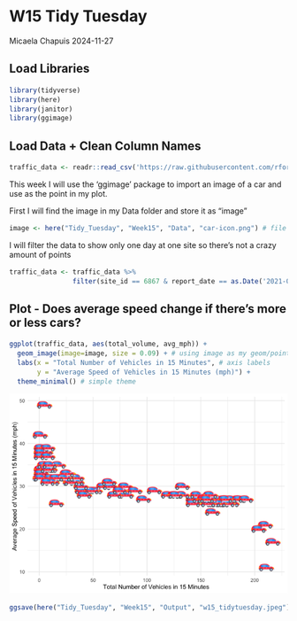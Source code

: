 W15 Tidy Tuesday
================
Micaela Chapuis
2024-11-27

## Load Libraries

``` r
library(tidyverse)
library(here)
library(janitor)
library(ggimage)
```

## Load Data + Clean Column Names

``` r
traffic_data <- readr::read_csv('https://raw.githubusercontent.com/rfordatascience/tidytuesday/master/data/2024/2024-12-03/A64_traffic.csv') %>% clean_names()
```

This week I will use the ‘ggimage’ package to import an image of a car
and use as the point in my plot.

First I will find the image in my Data folder and store it as “image”

``` r
image <- here("Tidy_Tuesday", "Week15", "Data", "car-icon.png") # file path to car icon in my Data folder
```

I will filter the data to show only one day at one site so there’s not a
crazy amount of points

``` r
traffic_data <- traffic_data %>%
                filter(site_id == 6867 & report_date == as.Date('2021-05-01')) # filter for specific site and day
```

## Plot - Does average speed change if there’s more or less cars?

``` r
ggplot(traffic_data, aes(total_volume, avg_mph)) +
  geom_image(image=image, size = 0.09) + # using image as my geom/point, specify size
  labs(x = "Total Number of Vehicles in 15 Minutes", # axis labels
       y = "Average Speed of Vehicles in 15 Minutes (mph)") +
  theme_minimal() # simple theme
```

![](w15_tidytuesday_files/figure-gfm/unnamed-chunk-5-1.png)<!-- -->

``` r
ggsave(here("Tidy_Tuesday", "Week15", "Output", "w15_tidytuesday.jpeg"))
```
